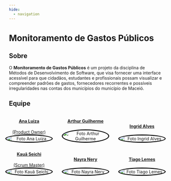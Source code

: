 ```yaml
---
hide:
  - navigation
---
```


<style>
  img {
    border: 3px solid black;
    border-radius: 50%;
    width: 150px;
    height: 50%;
  }

  .role {
    font-size: 14px;
    margin-top: 1px;
  }

  .team-member {
    text-align: center;
  }
</style>

# Monitoramento de Gastos Públicos

## Sobre

O **Monitoramento de Gastos Públicos** é um projeto da disciplina de Métodos de Desenvolvimento de Software, que visa fornecer uma interface acessível para que cidadãos, estudantes e profissionais possam visualizar e compreender padrões de gastos, fornecedores recorrentes e possíveis irregularidades nas contas dos municípios do município de Maceió.

## Equipe

<div style="display: flex; flex-direction: column; align-items: center; gap: 10px;">
    <div style="display: flex; align-items: end; justify-content: center; gap: 30px;">
        <div class="team-member">
            <a href="https://github.com/Ana-Luiza-SC">
                <h4>Ana Luiza</h4>
                <div class="role">(Product Owner)</div>
                <img src="https://github.com/Ana-Luiza-SC.png" alt="Foto Ana Luiza"/>
            </a>
        </div>
        <div class="team-member">
            <a href="https://github.com/ArthurGuilher62">
                <h4>Arthur Guilherme</h4>
                <img src="https://github.com/ArthurGuilher62.png" alt="Foto Arthur Guilherme"/>
            </a>
        </div>
        <div class="team-member">
            <a href="https://github.com/alvesingrid">
                <h4>Ingrid Alves</h4>
                <img src="https://github.com/alvesingrid.png" alt="Foto Ingrid Alves"/>
            </a>
        </div>
    </div>
    <div style="display: flex; align-items: end; justify-content: center; gap: 30px;">
        <div class="team-member">
            <a href="https://github.com/Neoprot">
                <h4>Kauã Seichi</h4>
                <div class="role">(Scrum Master)</div>
                <img src="https://github.com/Neoprot.png" alt="Foto Kauã Seichi"/>
            </a>
        </div>
        <div class="team-member">
            <a href="https://github.com/NayraNery127">
                <h4>Nayra Nery</h4>
                <img src="https://github.com/NayraNery127.png" alt="Foto Nayra Nery"/>
            </a>
        </div>
        <div class="team-member">
            <a href="https://github.com/TiagoTeixeira-2005">
                <h4>Tiago Lemes</h4>
                <img src="https://github.com/TiagoTeixeira-2005.png" alt="Foto Tiago Lemes"/>
            </a>
        </div>
    </div>
</div>
